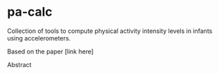 # pa-calc
Collection of tools to compute physical activity intensity levels in infants using accelerometers.


Based on the paper [link here]

Abstract
